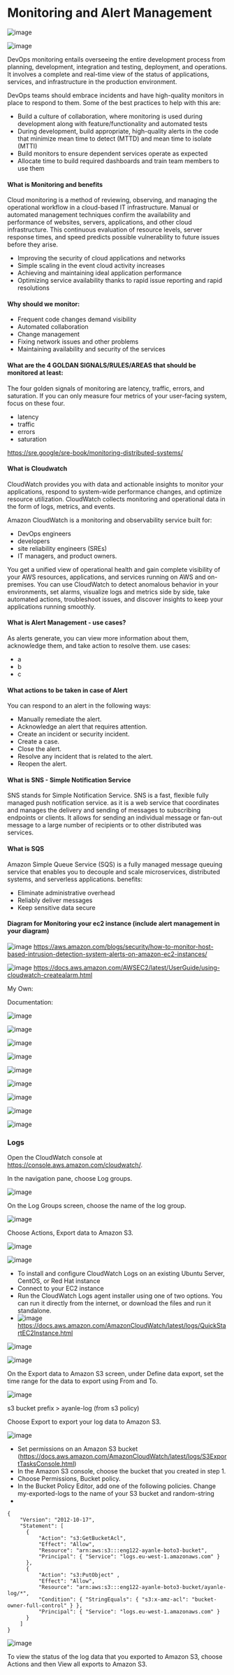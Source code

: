 # Monitoring and Alert Management




![image](https://user-images.githubusercontent.com/104793540/186613020-0d26f8f4-d5f3-44f5-a691-5678a0c573be.png)

![image](https://user-images.githubusercontent.com/104793540/186613095-0af794a2-038c-4244-81de-7bc3702023c7.png)

DevOps monitoring entails overseeing the entire development process from planning, development, integration and testing, deployment, and operations. It involves a complete and real-time view of the status of applications, services, and infrastructure in the production environment. 

DevOps teams should embrace incidents and have high-quality monitors in place to respond to them. Some of the best practices to help with this are:

- Build a culture of collaboration, where monitoring is used during development along with feature/functionality and automated tests
- During development, build appropriate, high-quality alerts in the code that minimize mean time to detect (MTTD) and mean time to isolate (MTTI)
- Build monitors to ensure dependent services operate as expected
- Allocate time to build required dashboards and train team members to use them

#### What is Monitoring and benefits  

Cloud monitoring is a method of reviewing, observing, and managing the operational workflow in a cloud-based IT infrastructure. Manual or automated management techniques confirm the availability and performance of websites, servers, applications, and other cloud infrastructure. This continuous evaluation of resource levels, server response times, and speed predicts possible vulnerability to future issues before they arise.

- Improving the security of cloud applications and networks
- Simple scaling in the event cloud activity increases
- Achieving and maintaining ideal application performance
- Optimizing service availability thanks to rapid issue reporting and rapid resolutions

#### Why should we monitor:
- Frequent code changes demand visibility
- Automated collaboration
- Change management
- Fixing network issues and other problems
- Maintaining availability and security of the services


#### What are the 4 GOLDAN SIGNALS/RULES/AREAS that should be monitored at least:
The four golden signals of monitoring are latency, traffic, errors, and saturation. If you can only measure four metrics of your user-facing system, focus on these four.

- latency 
- traffic
- errors
- saturation 

https://sre.google/sre-book/monitoring-distributed-systems/

#### What is Cloudwatch

CloudWatch provides you with data and actionable insights to monitor your applications, respond to system-wide performance changes, and optimize resource utilization. CloudWatch collects monitoring and operational data in the form of logs, metrics, and events.

Amazon CloudWatch is a monitoring and observability service built for:
- DevOps engineers 
- developers 
- site reliability engineers (SREs) 
- IT managers, and product owners. 

You get a unified view of operational health and gain complete visibility of your AWS resources, applications, and services running on AWS and on-premises. You can use CloudWatch to detect anomalous behavior in your environments, set alarms, visualize logs and metrics side by side, take automated actions, troubleshoot issues, and discover insights to keep your applications running smoothly.

#### What is Alert Management - use cases?
As alerts generate, you can view more information about them, acknowledge them, and take action to resolve them.
use cases:
- a
- b
- c

#### What actions to be taken in case of Alert
You can respond to an alert in the following ways:
- Manually remediate the alert.
- Acknowledge an alert that requires attention.
- Create an incident or security incident.
- Create a case.
- Close the alert.
- Resolve any incident that is related to the alert.
- Reopen the alert.

#### What is SNS - Simple Notification Service
SNS stands for Simple Notification Service. SNS is a fast, flexible fully managed push notification service. as it is a web service that coordinates and manages the delivery and sending of messages to subscribing endpoints or clients. It allows for sending an individual message or fan-out message to a large number of recipients or to other distributed was services.

#### What is SQS
Amazon Simple Queue Service (SQS) is a fully managed message queuing service that enables you to decouple and scale microservices, distributed systems, and serverless applications.
benefits:
- Eliminate administrative overhead
- Reliably deliver messages
- Keep sensitive data secure


#### Diagram for Monitoring your ec2 instance (include alert management in your diagram)

![image](https://user-images.githubusercontent.com/104793540/186397871-6b564d05-028d-4e84-9426-58fcc8b05d48.png)
https://aws.amazon.com/blogs/security/how-to-monitor-host-based-intrusion-detection-system-alerts-on-amazon-ec2-instances/

![image](https://user-images.githubusercontent.com/104793540/186398302-02d6e078-c909-4bf3-8b37-c7efe41ab800.png)
https://docs.aws.amazon.com/AWSEC2/latest/UserGuide/using-cloudwatch-createalarm.html

My Own:



Documentation:

![image](https://user-images.githubusercontent.com/104793540/186406597-c461de4f-66b6-4170-838e-63c29ea3364d.png)

![image](https://user-images.githubusercontent.com/104793540/186406031-126dc79b-cd8e-4ce6-a577-4356dc1314f5.png)

![image](https://user-images.githubusercontent.com/104793540/186423898-6eee0b30-8b73-46a2-b240-438db80e6b86.png)

![image](https://user-images.githubusercontent.com/104793540/186430201-44f7ee6a-8979-4e50-a54e-39d1397ff344.png)

![image](https://user-images.githubusercontent.com/104793540/186430323-632d96b6-51f1-4f87-baef-d54b17df0130.png)

![image](https://user-images.githubusercontent.com/104793540/186430534-3dd50f74-72b2-4a3a-8c60-fd3e6c403bb2.png)

![image](https://user-images.githubusercontent.com/104793540/186427451-5b207a4d-a175-4856-a846-9acdf01ee863.png)

![image](https://user-images.githubusercontent.com/104793540/186427035-5c88b3c1-c868-4ca3-8ab8-5e57cf784153.png)


![image](https://user-images.githubusercontent.com/104793540/186429892-f6a03ff1-dd5e-4df4-a3ee-41f558ace187.png)


### Logs


Open the CloudWatch console at https://console.aws.amazon.com/cloudwatch/.

In the navigation pane, choose Log groups.

![image](https://user-images.githubusercontent.com/104793540/186606269-e29369b9-f432-442f-86d6-9d93314c6666.png)

On the Log Groups screen, choose the name of the log group.

![image](https://user-images.githubusercontent.com/104793540/186606514-34abd509-215f-46e6-a892-41351fadc2ba.png)

Choose Actions, Export data to Amazon S3.

![image](https://user-images.githubusercontent.com/104793540/186606762-654d2ad1-3086-4aab-9786-d1716482f290.png)

![image](https://user-images.githubusercontent.com/104793540/186617610-c3acea7f-bda0-46bd-bcb9-208c1732cf3d.png)

- To install and configure CloudWatch Logs on an existing Ubuntu Server, CentOS, or Red Hat instance
- Connect to your EC2 instance
- Run the CloudWatch Logs agent installer using one of two options. You can run it directly from the internet, or download the files and run it standalone.
- ![image](https://user-images.githubusercontent.com/104793540/186619375-8f1a45eb-69ea-4971-aca9-2eaf277ea6c9.png)
https://docs.aws.amazon.com/AmazonCloudWatch/latest/logs/QuickStartEC2Instance.html

![image](https://user-images.githubusercontent.com/104793540/186619561-6ba4c0d5-d3ad-4781-9611-0cebdc2f9424.png)


![image](https://user-images.githubusercontent.com/104793540/186617734-1f96007d-6b07-497d-8c0e-6d38cbde6416.png)


On the Export data to Amazon S3 screen, under Define data export, set the time range for the data to export using From and To.

![image](https://user-images.githubusercontent.com/104793540/186607237-0925e33d-592c-4c5a-a31b-f54b5b14c783.png)

s3 bucket prefix > ayanle-log (from s3 policy)

Choose Export to export your log data to Amazon S3.

![image](https://user-images.githubusercontent.com/104793540/186614615-37adc4c6-2ecd-43db-851c-52defb4ac529.png)

- Set permissions on an Amazon S3 bucket (https://docs.aws.amazon.com/AmazonCloudWatch/latest/logs/S3ExportTasksConsole.html)
- In the Amazon S3 console, choose the bucket that you created in step 1.
- Choose Permissions, Bucket policy.
- In the Bucket Policy Editor, add one of the following policies. Change my-exported-logs to the name of your S3 bucket and random-string
- 
```
{
    "Version": "2012-10-17",
    "Statement": [
      {
          "Action": "s3:GetBucketAcl",
          "Effect": "Allow",
          "Resource": "arn:aws:s3:::eng122-ayanle-boto3-bucket",
          "Principal": { "Service": "logs.eu-west-1.amazonaws.com" }
      },
      {
          "Action": "s3:PutObject" ,
          "Effect": "Allow",
          "Resource": "arn:aws:s3:::eng122-ayanle-boto3-bucket/ayanle-log/*",
          "Condition": { "StringEquals": { "s3:x-amz-acl": "bucket-owner-full-control" } },
          "Principal": { "Service": "logs.eu-west-1.amazonaws.com" }
      }
    ]
} 
```

![image](https://user-images.githubusercontent.com/104793540/186626667-83d5f97f-66af-4d20-a13a-074147698c58.png)

To view the status of the log data that you exported to Amazon S3, choose Actions and then View all exports to Amazon S3.
